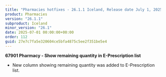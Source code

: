 ```yaml
---
title: "Pharmacies hotfixes - 26.1.1 Iceland, Release date July 1, 2025 - Hotfixes"
product: Pharmacies
version: "26.1.1"
subproduct: Iceland
minor_version: "26.1"
date: 2025-07-01 00:00:00+00:00
order: 112
guid: 27e7c7fa5e320604ce5bfa4875c5ee2f351be5e4
---
```


<strong>67901 Pharmacy - Show remaining quantity in E-Prescription list</strong>
<ul><li>New column showing remaining quantity was added to E-Prescription list.</li></ul>
